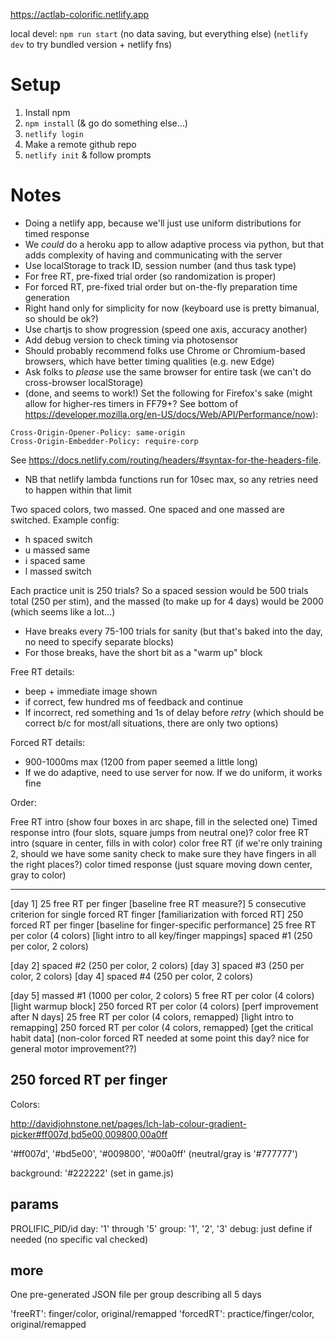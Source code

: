 https://actlab-colorific.netlify.app

local devel: `npm run start` (no data saving, but everything else)
(`netlify dev` to try bundled version + netlify fns)

# Setup

1. Install npm
2. `npm install` (& go do something else...)
3. `netlify login`
4. Make a remote github repo
5. `netlify init` & follow prompts

# Notes

- Doing a netlify app, because we'll just use uniform distributions for timed response
- We _could_ do a heroku app to allow adaptive process via python, but that adds complexity of having and communicating with the server
- Use localStorage to track ID, session number (and thus task type)
- For free RT, pre-fixed trial order (so randomization is proper)
- For forced RT, pre-fixed trial order but on-the-fly preparation time generation
- Right hand only for simplicity for now (keyboard use is pretty bimanual, so should be ok?)
- Use chartjs to show progression (speed one axis, accuracy another)
- Add debug version to check timing via photosensor
- Should probably recommend folks use Chrome or Chromium-based browsers, which have better timing qualities (e.g. new Edge)
- Ask folks to _please_ use the same browser for entire task (we can't do cross-browser localStorage)
- (done, and seems to work!) Set the following for Firefox's sake (might allow for higher-res timers in FF79+? See bottom of https://developer.mozilla.org/en-US/docs/Web/API/Performance/now):

```
Cross-Origin-Opener-Policy: same-origin
Cross-Origin-Embedder-Policy: require-corp
```

See https://docs.netlify.com/routing/headers/#syntax-for-the-headers-file.

- NB that netlify lambda functions run for 10sec max, so any retries need to happen within that limit

Two spaced colors, two massed.
One spaced and one massed are switched.
Example config:

- h spaced switch
- u massed same
- i spaced same
- l massed switch

Each practice unit is 250 trials? So a spaced session would be 500 trials total (250 per stim), and the massed (to make up for 4 days) would be 2000 (which seems like a lot...)

- Have breaks every 75-100 trials for sanity (but that's baked into the day, no need to specify separate blocks)
- For those breaks, have the short bit as a "warm up" block

Free RT details:

- beep + immediate image shown
- if correct, few hundred ms of feedback and continue
- If incorrect, red something and 1s of delay before _retry_ (which should be correct b/c for most/all situations, there are only two options)

Forced RT details:

- 900-1000ms max (1200 from paper seemed a little long)
- If we do adaptive, need to use server for now. If we do uniform, it works fine

Order:

Free RT intro (show four boxes in arc shape, fill in the selected one)
Timed response intro (four slots, square jumps from neutral one)?
color free RT intro (square in center, fills in with color)
color free RT (if we're only training 2, should we have some sanity check to make sure they have fingers in all the right places?)
color timed response (just square moving down center, gray to color)

---

[day 1]
25 free RT per finger [baseline free RT measure?]
5 consecutive criterion for single forced RT finger [familiarization with forced RT]
250 forced RT per finger [baseline for finger-specific performance]
25 free RT per color (4 colors) [light intro to all key/finger mappings]
spaced #1 (250 per color, 2 colors)

[day 2]
spaced #2 (250 per color, 2 colors)
[day 3]
spaced #3 (250 per color, 2 colors)
[day 4]
spaced #4 (250 per color, 2 colors)

[day 5]
massed #1 (1000 per color, 2 colors)
5 free RT per color (4 colors) [light warmup block]
250 forced RT per color (4 colors) [perf improvement after N days]
25 free RT per color (4 colors, remapped) [light intro to remapping]
250 forced RT per color (4 colors, remapped) [get the critical habit data]
(non-color forced RT needed at some point this day? nice for general motor improvement??)

## 250 forced RT per finger

Colors:

http://davidjohnstone.net/pages/lch-lab-colour-gradient-picker#ff007d,bd5e00,009800,00a0ff

'#ff007d', '#bd5e00', '#009800', '#00a0ff' (neutral/gray is '#777777')

background: '#222222' (set in game.js)

## params

PROLIFIC_PID/id
day: '1' through '5'
group: '1', '2', '3'
debug: just define if needed (no specific val checked)

## more

One pre-generated JSON file per group describing all 5 days

'freeRT': finger/color, original/remapped
'forcedRT': practice/finger/color, original/remapped
